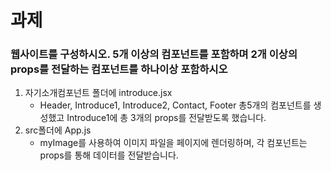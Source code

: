 # 과제

### 웹사이트를 구성하시오. 5개 이상의 컴포넌트를 포함하며 2개 이상의 props를 전달하는 컴포넌트를 하나이상 포함하시오

1. 자기소개컴포넌트 폴더에 introduce.jsx
   - Header, Introduce1, Introduce2, Contact, Footer 총5개의 컴포넌트를 생성했고 Introduce1에 총 3개의 props를 전달받도록 했습니다.
3. src폴더에 App.js
   - myImage를 사용하여 이미지 파일을 페이지에 렌더링하며, 각 컴포넌트는 props를 통해 데이터를 전달받습니다.
